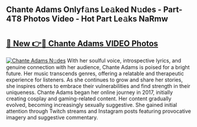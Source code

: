 ## Chante Adams Onlyf𝚊ns Le𝚊ked N𝚞des - Part-4T8 Photos Video - Hot Part Le𝚊ks NaRmw

# <h2><a href="http://ab4196.deff.icu/?id=Chante+Adams">🔗 New 👉🔴 Chante Adams VIDEO Photos</a></h2>

[![Chante Adams N𝚞des](https://i.imgur.com/rIISA9y.gif)](http://ab4196.deff.icu/?id=Chante+Adams)
With her soulful voice, introspective lyrics, and genuine connection with her audience, Chante Adams is poised for a bright future. Her music transcends genres, offering a relatable and therapeutic experience for listeners. As she continues to grow and share her stories, she inspires others to embrace their vulnerabilities and find strength in their uniqueness. Chante Adams began her online journey in 2017, initially creating cosplay and gaming-related content. Her content gradually evolved, becoming increasingly sexually suggestive. She gained initial attention through Twitch streams and Instagram posts featuring provocative imagery and suggestive commentary.
